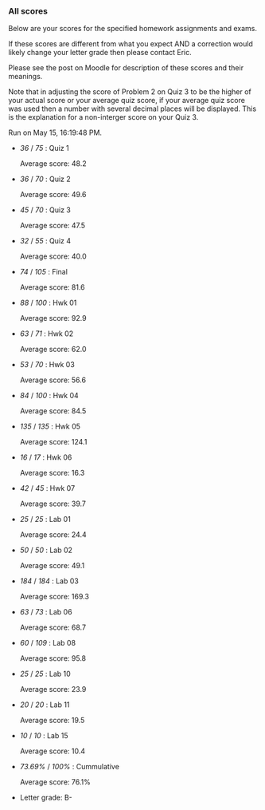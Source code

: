 ### All scores

Below are your scores for the specified homework assignments and exams.

If these scores are different from what you expect AND a correction would likely change your letter grade then please contact Eric.

Please see the post on Moodle for description of these scores and their meanings.


Note that in adjusting the score of Problem 2 on Quiz 3 to be the higher of your actual score or your average quiz score, if your average quiz score was used then a number with several decimal places will be displayed.  This is the explanation for a non-interger score on your Quiz 3.


Run on May 15, 16:19:48 PM.

+ _36_ /  _75_ : Quiz 1

  Average score: 48.2

+ _36_ /  _70_ : Quiz 2

  Average score: 49.6

+ _45_ /  _70_ : Quiz 3

  Average score: 47.5

+ _32_ /  _55_ : Quiz 4

  Average score: 40.0

+ _74_ /  _105_ : Final

  Average score: 81.6

+ _88_ /  _100_ : Hwk 01

  Average score: 92.9

+ _63_ /  _71_ : Hwk 02

  Average score: 62.0

+ _53_ /  _70_ : Hwk 03

  Average score: 56.6

+ _84_ /  _100_ : Hwk 04

  Average score: 84.5

+ _135_ /  _135_ : Hwk 05

  Average score: 124.1

+ _16_ /  _17_ : Hwk 06

  Average score: 16.3

+ _42_ /  _45_ : Hwk 07

  Average score: 39.7

+ _25_ /  _25_ : Lab 01

  Average score: 24.4

+ _50_ /  _50_ : Lab 02

  Average score: 49.1

+ _184_ /  _184_ : Lab 03

  Average score: 169.3

+ _63_ /  _73_ : Lab 06

  Average score: 68.7

+ _60_ /  _109_ : Lab 08

  Average score: 95.8

+ _25_ /  _25_ : Lab 10

  Average score: 23.9

+ _20_ /  _20_ : Lab 11

  Average score: 19.5

+ _10_ /  _10_ : Lab 15

  Average score: 10.4

+ _73.69%_ /  _100%_ : Cummulative

  Average score: 76.1%

+ Letter grade: B-



